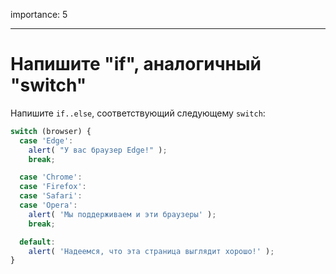 importance: 5

---

# Напишите "if", аналогичный "switch"

Напишите `if..else`, соответствующий следующему `switch`:

```js
switch (browser) {
  case 'Edge':
    alert( "У вас браузер Edge!" );
    break;

  case 'Chrome':
  case 'Firefox':
  case 'Safari':
  case 'Opera':
    alert( 'Мы поддерживаем и эти браузеры' );
    break;

  default:
    alert( 'Надеемся, что эта страница выглядит хорошо!' );
}
```
